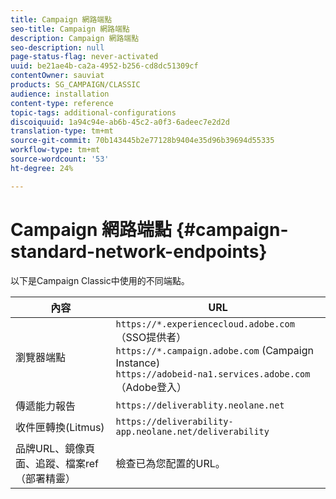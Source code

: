 ```yaml
---
title: Campaign 網路端點
seo-title: Campaign 網路端點
description: Campaign 網路端點
seo-description: null
page-status-flag: never-activated
uuid: be21ae4b-ca2a-4952-b256-cd8dc51309cf
contentOwner: sauviat
products: SG_CAMPAIGN/CLASSIC
audience: installation
content-type: reference
topic-tags: additional-configurations
discoiquuid: 1a94c94e-ab6b-45c2-a0f3-6adeec7e2d2d
translation-type: tm+mt
source-git-commit: 70b143445b2e77128b9404e35d96b39694d55335
workflow-type: tm+mt
source-wordcount: '53'
ht-degree: 24%

---
```



# Campaign 網路端點 {#campaign-standard-network-endpoints}

以下是Campaign Classic中使用的不同端點。

| 內容 | URL |
|--- |--- |
| 瀏覽器端點 | `https://*.experiencecloud.adobe.com` （SSO提供者）<br>`https://*.campaign.adobe.com` (Campaign Instance)<br>`https://adobeid-na1.services.adobe.com` （Adobe登入） |
| 傳遞能力報告 | `https://deliverablity.neolane.net` |
| 收件匣轉換(Litmus) | `https://deliverability-app.neolane.net/deliverability` |
| 品牌URL、鏡像頁面、追蹤、檔案ref（部署精靈） | 檢查已為您配置的URL。 |
